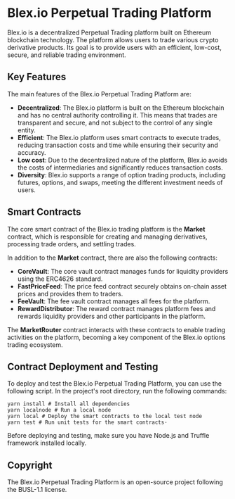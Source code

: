 # Blex.io Perpetual Trading Platform   

Blex.io is a decentralized Perpetual Trading platform built on Ethereum blockchain technology. The platform allows users to trade various crypto derivative products. Its goal is to provide users with an efficient, low-cost, secure, and reliable trading environment.

## Key Features

The main features of the Blex.io Perpetual Trading Platform are:

- **Decentralized**: The Blex.io platform is built on the Ethereum blockchain and has no central authority controlling it. This means that trades are transparent and secure, and not subject to the control of any single entity.
- **Efficient**: The Blex.io platform uses smart contracts to execute trades, reducing transaction costs and time while ensuring their security and accuracy.
- **Low cost**: Due to the decentralized nature of the platform, Blex.io avoids the costs of intermediaries and significantly reduces transaction costs.
- **Diversity**: Blex.io supports a range of option trading products, including futures, options, and swaps, meeting the different investment needs of users.

## Smart Contracts

The core smart contract of the Blex.io trading platform is the **Market** contract, which is responsible for creating and managing derivatives, processing trade orders, and settling trades. 

In addition to the **Market** contract, there are also the following contracts:

- **CoreVault**: The core vault contract manages funds for liquidity providers using the ERC4626 standard.
- **FastPriceFeed**: The price feed contract securely obtains on-chain asset prices and provides them to traders.
- **FeeVault**: The fee vault contract manages all fees for the platform.
- **RewardDistributor**: The reward contract manages platform fees and rewards liquidity providers and other participants in the platform.

The **MarketRouter** contract interacts with these contracts to enable trading activities on the platform, becoming a key component of the Blex.io options trading ecosystem.

## Contract Deployment and Testing

To deploy and test the Blex.io Perpetual Trading Platform, you can use the following script. In the project's root directory, run the following commands:

    yarn install # Install all dependencies
    yarn localnode # Run a local node
    yarn local # Deploy the smart contracts to the local test node
    yarn test # Run unit tests for the smart contracts·

Before deploying and testing, make sure you have Node.js and Truffle framework installed locally.

## Copyright

The Blex.io Perpetual Trading Platform is an open-source project following the BUSL-1.1 license.

